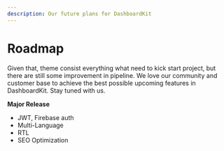 ```yaml
---
description: Our future plans for DashboardKit
---
```


# Roadmap

Given that, theme consist everything what need to kick start project, but there are still some improvement in pipeline. We love our community and customer base to achieve the best possible upcoming features in DashboardKit. Stay tuned with us.

**Major Release**

* JWT, Firebase auth
* Multi-Language
* RTL
* SEO Optimization
